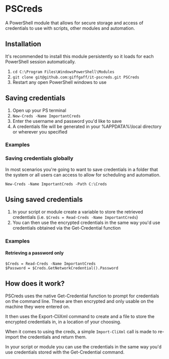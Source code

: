 # PSCreds
A PowerShell module that allows for secure storage and access of credentials to use with
scripts, other modules and automation.

## Installation
It's recommended to install this module persistently so it loads for each PowerShell session
automatically.

1. `cd C:\Program Files\WindowsPowerShell\Modules`
2. `git clone git@github.com:giffgaff/it-pscreds.git PSCreds`
3. Restart any open PowerShell windows to use

## Saving credentials
1. Open up your PS terminal
2. `New-Creds -Name ImportantCreds`
3. Enter the username and password you'd like to save
4. A credentials file will be generated in your %APPDATA%\local directory or wherever you specified

### Examples

### Saving credentials globally
In most scenarios you're going to want to save credentials in a folder that the system or all users
can access to allow for scheduling and automation.

`New-Creds -Name ImportantCreds -Path C:\Creds`

## Using saved credentials
1. In your script or module create a variable to store the retrieved credentials (i.e. `$Creds = Read-Creds -Name ImportantCreds`)
2. You can then use the encrypted credentials in the same way you'd use credentials obtained via the
Get-Credential function

### Examples

#### Retrieving a password only
```
$Creds = Read-Creds -Name ImportantCreds
$Password = $Creds.GetNetworkCredential().Password
```

## How does it work?
PSCreds uses the native Get-Credential function to prompt for credentials on the command line. These are then encrypted and only usable on the machine they were entered on.

It then uses the Export-CliXml command to create and a file to store the encrypted credentials in, in a location of your choosing.

When it comes to using the creds, a simple `Import-CliXml` call is made to re-import the credentials and return them.

In your script or module you can use the credentials in the same way you'd use credentials stored with
the Get-Credential command.